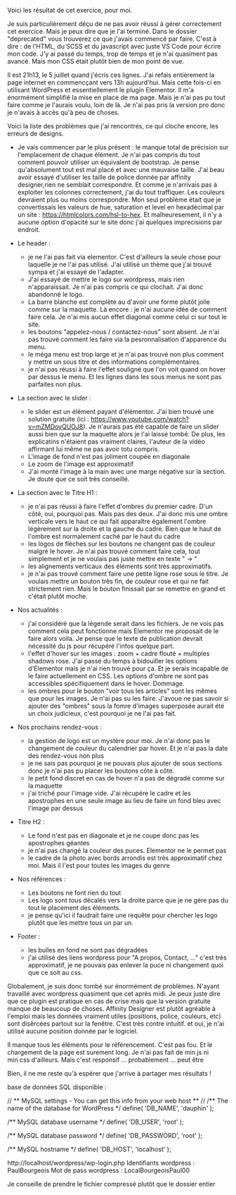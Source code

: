 Voici les résultat de cet exercice, pour moi.

Je suis particulièrement déçu de ne pas avoir réussi à gérer correctement cet exercice. Mais je peux dire que je l'ai terminé. Dans le dossier "deprecated" vous trouverez ce que j'avais commencé par faire. C'est à dire : de l'HTML, du SCSS et du javascript avec juste VS Code pour écrire mon code. J'y ai passé du temps, trop de temps et je n'ai quasiment pas avancé. Mais mon CSS était plutôt bien de mon point de vue.

Il est 21h13, le 5 juillet quand j'écris ces lignes. J'ai refais entièrement la page internet en commencçant vers 13h aujourd'hui. Mais cette fois-ci en utilisant WordPress et essentiellement le plugin Elementor. Il m'a énormément simplifié la mise en place de ma page. Mais je n'ai pas pu tout faire comme je l'aurais voulu, loin de là. Je n'ai pas pris la version pro donc je n'avais à accès qu'à peu de choses.

Voici la liste des problèmes que j'ai rencontrés, ce qui cloche encore, les erreurs de designs.

- Je vais commencer par le plus présent : le manque total de précision sur l'emplacement de chaque élément. Je n'ai pas compris du tout comment pouvoir utiliser un équivalent de bootstrap. Je pense qu'absolument tout est mal placé et avec une mauvaise taille. J'ai beau avoir essayé d'utiliser les taille de police donnée par affinity designer,rien ne semblait correspondre. Et comme je n'arrivais pas à exploiter les colonnes correctement, j'ai du tout traffiquer.
Les couleurs devraient plus ou moins correspondre. Mon seul problème était que je convertissais les valeurs de hue, saturation et level en hexadécimal par un site : https://htmlcolors.com/hsl-to-hex. Et malheuresement, il n'y a aucune option d'opacité sur le site donc j'ai quelques imprecisions par endroit.

- Le header :
    * je ne l'ai pas fait via elementor. C'est d'ailleurs la seule chose pour laquelle je ne l'ai pas utilisé. J'ai utilisé un thème que j'ai trouvé sympa et j'ai essayé de l'adapter.
    * J'ai essayé de mettre le logo sur wordpress, mais rien n'apparaissait. Je n'ai pas compris ce qui clochait. J'ai donc abandonné le logo. 
    * La barre blanche est complète au d'avoir une forme plutôt jolie comme sur la maquette. Là encore : je n'ai aucune idée de comment faire cela. Je n'ai mis aucun effet diagonal comme celui ci sur tout le site.
    * les boutons "appelez-nous / contactez-nous" sont absent. Je n'ai pas trouvé comment les faire via la pesronnalisation d'apparence du menu. 
    * le méga menu est trop large et je n'ai pas trouvé non plus comment y mettre un sous titre et des informations complémentaires.
    * je n'ai pas réussi à faire l'effet souligné que l'on voit quand on hover par dessus le menu. Et les lignes dans les sous menus ne sont pas parfaites non plus.

- La section avec le slider :
    * le slider est un élément payant d'élémentor. J'ai bien trouvé une solution gratuite (ici : https://www.youtube.com/watch?v=mZMDoyQUOJ8). Je n'aurais pas été capable de faire un slider aussi bien que sur la maquette alors je l'ai laissé tombé. De plus, les explicatins n'étaient pas vraiment claires, l'auteur de la vidéo affirmant lui même ne pas avoir totu compris.
    * L'image de fond n'est pas joliment coupée en diagonale
    * Le zoom de l'image est approximatif
    * J'ai monté l'image à la main avec une marge négative sur la section. Je doute que ce soit très conseillé.

- La section avec le Titre  H1 :
    * je n'ai pas réussi à faire l'effet d'ombres du premier cadre. D'un côté, oui, pourquoi pas. Mais pas des deux. J'ai donc mis une ombre verticale vers le haut ce qui fait apparaître également l'ombre légèrement sur la droite et la gauche du cadre. Bien que le haut de l'ombre est normalement caché par le haut du cadre
    * les logos de flèches sur les boutons ne changent pas de couleur malgré le hover. Je n'ai pas trouvé comment faire cela, tout simplement et je ne voulais pas juste mettre en texte " -> "
    * les alignements verticaux des éléments sont très approximatifs.
    * je n'ai pas trouvé comment faire une petite ligne rose sous le titre. Je voulais mettre un bouton très fin, de couleur rose et qui ne fait strictement rien. Mais le bouton finissait par se remettre en grand et c'était plutôt moche.

- Nos actualités :
    * j'ai considéré que la légende serait dans les fichiers. Je ne vois pas comment cela peut fonctionne mais Elementor me proposait de le faire alors voila. Je pense que le texte de publication devrait nécessité du js pour récupéré l'infos quelque part.
    * l'effet d'hover sur les images : zoom + cadre flouté + multiples shadows rose. J'ai passé du temps à bidouiller les options d'Elementor mais je n'ai rien trouvé pour ça. Et je serais incapable de le faire actuellement en CSS. Les options d'ombre ne sont pas accessibles spécifiquement dans le hover. Dommage.
    * les ombres pour le bouton "voir tous les articles" sont les mêmes que pour les images. Je n'ai pas su les faire. J'avoue ne pas savoir si ajouter des "ombres" sous la fomre d'images superposée aurait été un choix judicieux, c'est pourquoi je ne l'ai pas fait. 

- Nos prochains rendez-vous :
    * la gestion de logo est un mystère pour moi. Je n'ai donc pas le changement de couleur du calendrier par hover. Et je n'ai pas la date des rendez-vous non plus
    * je ne sais pas pourquoi je ne pouvais plus ajouter de sous sections donc je n'ai pas pu placer les boutons côte à côte.
    * le petit fond discret en cas de hover n'a pas de dégradé comme sur la maquette
    * j'ai triché pour l'image vide. J'ai récupére le cadre et les apostrophes en une seule image au lieu de faire un fond bleu avec l'image par dessus

- Titre H2 :
    * Le fond n'est pas en diagonale et je ne coupe donc pas les apostrophes géantes
    * je n'ai pas changé la couleur des puces. Elementor ne le permet pas
    * le cadre de la photo avec bords arrondis est très approximatif chez moi. Mais il l'est pour toutes les images du genre

- Nos références :
    * Les boutons ne font rien du tout
    * Les logo sont tous décalés vers la droite parce que je ne gère pas du tout le placement des éléments.
    * je pense qu'ici il faudrait faire une requête pour chercher les logo plutôt que les mettre tous un par un.

- Footer : 
    * les bulles en fond ne sont pas dégradées
    * j'ai utilisé des liens wordpress pour "A propos, Contact, ..." c'est très approximatif, je ne pouvais pas enlever la puce ni changement quoi que ce soit au css.


Globalement, je suis donc tombé sur énormément de problèmes. N'ayant travaillé avec wordpress quasiment que cet après midi. Je peux juste dire que ce plugin est pratique en cas de crise mais que la version gratuite manque de beaucoup de choses.
Affinity Designer est plutôt agréable à l'emploi mais les données vraiment utiles (positions, police, couleurs, etc) sont disêrcées partout sur la fenêtre. C'est très contre intuitif. et oui, je n'ai utilisé aucune position donnée par le logiciel.

Il manque tous les éléments pour le référencement. C'est pas fou. Et le chargement de la page est surement long. Je n'ai pas fait de min.js ni min.css d'ailleurs.
Mais c'est responsif ... probablement ... peut être

Bien, il ne me reste qu'à espérer que j'arrive à partager mes résultats !




base de données SQL disponible :

// ** MySQL settings - You can get this info from your web host ** //
/** The name of the database for WordPress */
define( 'DB_NAME', 'dauphin' );

/** MySQL database username */
define( 'DB_USER', 'root' );

/** MySQL database password */
define( 'DB_PASSWORD', 'root' );

/** MySQL hostname */
define( 'DB_HOST', 'localhost' );


http://localhost/wordpress/wp-login.php
Identifiants wordpress :
PaulBourgeois
Mot de pass wordpress : 
LocalBourgeoisPaul00


Je conseille de prendre le fichier compressé plutôt que le dossier entier